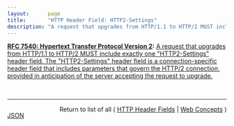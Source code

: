 ```yaml
---
layout:      page
title:       "HTTP Header Field: HTTP2-Settings"
description: "A request that upgrades from HTTP/1.1 to HTTP/2 MUST include exactly one \"HTTP2-Settings\" header field. The \"HTTP2-Settings\" header field is a connection-specific header field that includes parameters that govern the HTTP/2 connection, provided in anticipation of the server accepting the request to upgrade."
---
```


**[RFC 7540: Hypertext Transfer Protocol Version 2](/specs/IETF/RFC/7540 "This specification describes an optimized expression of the semantics of the Hypertext Transfer Protocol (HTTP). HTTP/2 enables a more efficient use of network resources and a reduced perception of latency by introducing header field compression and allowing multiple concurrent exchanges on the same connection. It also introduces unsolicited push of representations from servers to clients. This specification is an alternative to, but does not obsolete, the HTTP/1.1 message syntax. HTTP's existing semantics remain unchanged."):** [A request that upgrades from HTTP/1.1 to HTTP/2 MUST include exactly one "HTTP2-Settings" header field. The "HTTP2-Settings" header field is a connection-specific header field that includes parameters that govern the HTTP/2 connection, provided in anticipation of the server accepting the request to upgrade.](http://tools.ietf.org/html/rfc7540#section-3.2.1 "Read documentation for HTTP Header Field &#34;HTTP2-Settings&#34;")

<br/>
<hr/>

<p style="float : left"><a href="HTTP2-Settings.json" title="JSON representing this particular Web Concept">JSON</a></p>
<p style="text-align: right">Return to list of all ( <a href="../http-headers">HTTP Header Fields</a> | <a href="../">Web Concepts</a> )</p>
